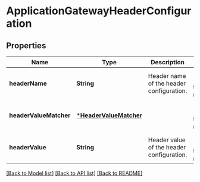 # ApplicationGatewayHeaderConfiguration


## Properties
Name | Type | Description | Notes
------------ | ------------- | ------------- | -------------
**headerName** | **String** | Header name of the header configuration. | [optional] [default to nothing]
**headerValueMatcher** | [***HeaderValueMatcher**](HeaderValueMatcher.md) |  | [optional] [default to nothing]
**headerValue** | **String** | Header value of the header configuration. | [optional] [default to nothing]


[[Back to Model list]](../README.md#models) [[Back to API list]](../README.md#api-endpoints) [[Back to README]](../README.md)


